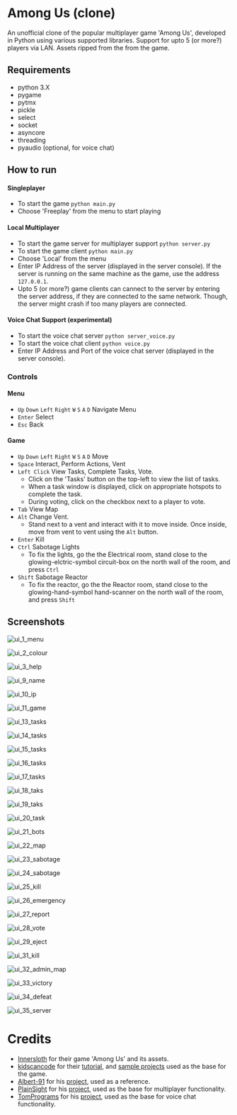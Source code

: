 # Among Us (clone)
An unofficial clone of the popular multiplayer game 'Among Us', developed in Python using various supported libraries. Support for upto 5 (or more?) players via LAN. Assets ripped from the from the game.

## Requirements
* python 3.X 
* pygame 
* pytmx
* pickle
* select
* socket
* asyncore
* threading
* pyaudio (optional, for voice chat)

## How to run

#### Singleplayer
* To start the game `python main.py`
* Choose 'Freeplay' from the menu to start playing

#### Local Multiplayer
* To start the game server for multiplayer support `python server.py`
* To start the game client `python main.py`
* Choose 'Local' from the menu
* Enter IP Address of the server (displayed in the server console). If the server is running on the same machine as the game, use the address `127.0.0.1`.
* Upto 5 (or more?) game clients can cannect to the server by entering the server address, if they are connected to the same network. Though, the server might crash if too many players are connected.

#### Voice Chat Support (experimental)
* To start the voice chat server `python server_voice.py`
* To start the voice chat client `python voice.py`
* Enter IP Address and Port of the voice chat server (displayed in the server console). 

### Controls

#### Menu
* `Up` `Down` `Left` `Right` `W` `S` `A` `D` Navigate Menu
* `Enter` Select
* `Esc` Back

#### Game
* `Up` `Down` `Left` `Right` `W` `S` `A` `D` Move
* `Space` Interact, Perform Actions, Vent
* `Left Click` View Tasks, Complete Tasks, Vote. 
  * Click on the 'Tasks' button on the top-left to view the list of tasks. 
  * When a task window is displayed, click on appropriate hotspots to complete the task. 
  * During voting, click on the checkbox next to a player to vote.
* `Tab` View Map
* `Alt` Change Vent. 
  * Stand next to a vent and interact with it to move inside. Once inside, move from vent to vent using the `Alt` button. 
* `Enter` Kill
* `Ctrl` Sabotage Lights
  * To fix the lights, go the the Electrical room, stand close to the glowing-elctric-symbol circuit-box on the north wall of the room, and press `Ctrl`
* `Shift` Sabotage Reactor
  * To fix the reactor, go the the Reactor room, stand close to the glowing-hand-symbol hand-scanner on the north wall of the room, and press `Shift`

## Screenshots

![ui_1_menu](https://user-images.githubusercontent.com/69671663/147409060-7f0d63b1-3f32-4c25-bbf1-433c613f820b.png)

![ui_2_colour](https://user-images.githubusercontent.com/69671663/147409062-a5858620-f5a1-4141-bd2f-4ef0bfd7ca3e.png)

![ui_3_help](https://user-images.githubusercontent.com/69671663/147409063-c97fe81c-c8ec-456e-b598-63321b00c2b6.png)

![ui_9_name](https://user-images.githubusercontent.com/69671663/147409064-90f23e65-a9cd-47aa-8d05-1a1a7fe7bd31.png)

![ui_10_ip](https://user-images.githubusercontent.com/69671663/147409066-eb2f1487-d109-4fbe-a703-b269ada864ba.png)

![ui_11_game](https://user-images.githubusercontent.com/69671663/147409067-52eab964-79db-453c-88d8-d8cb55c40306.png)

![ui_13_tasks](https://user-images.githubusercontent.com/69671663/147409069-507db846-f623-451b-bb34-0165fc4c8b63.png)

![ui_14_tasks](https://user-images.githubusercontent.com/69671663/147409073-f1c74836-9e87-4abc-a0cb-a02a1e451eed.png)

![ui_15_tasks](https://user-images.githubusercontent.com/69671663/147409078-d338251c-0a6e-4187-9757-331f5435d9e5.png)

![ui_16_tasks](https://user-images.githubusercontent.com/69671663/147409083-b4ed9d5a-07f0-4f97-900a-98337391bd28.png)

![ui_17_tasks](https://user-images.githubusercontent.com/69671663/147409084-2fc34ff2-2d02-4a80-aeef-fabdea828ce4.png)

![ui_18_taks](https://user-images.githubusercontent.com/69671663/147409086-8e0bb48e-a4d3-4756-88d3-05e95fe443ab.png)

![ui_19_taks](https://user-images.githubusercontent.com/69671663/147409087-f4d685f4-83e0-4c69-b26b-4696a69390d3.png)

![ui_20_task](https://user-images.githubusercontent.com/69671663/147409088-e6dbed19-5d80-4f8c-8327-2e7c3d21cad2.png)

![ui_21_bots](https://user-images.githubusercontent.com/69671663/147409091-82231587-803b-498a-ba04-97984b867ad4.png)

![ui_22_map](https://user-images.githubusercontent.com/69671663/147409095-f29d80c9-f2d1-420c-a8eb-d261691096e8.png)

![ui_23_sabotage](https://user-images.githubusercontent.com/69671663/147409097-0c3416c7-0773-4c75-bdc4-afbcf52827c4.png)

![ui_24_sabotage](https://user-images.githubusercontent.com/69671663/147409100-bf6266cc-2d39-42a9-8f4f-400ca2000071.png)

![ui_25_kill](https://user-images.githubusercontent.com/69671663/147409102-336f8dd1-c0b0-4f16-9ac0-4cb4dfb2a7f7.png)

![ui_26_emergency](https://user-images.githubusercontent.com/69671663/147409104-6560334d-7baf-4948-8458-800992b71c78.png)

![ui_27_report](https://user-images.githubusercontent.com/69671663/147409107-22a499ec-1ece-4925-b52c-1ff548e491f3.png)

![ui_28_vote](https://user-images.githubusercontent.com/69671663/147409108-33d52556-f70c-4253-bdb2-e469e8ef6730.png)

![ui_29_eject](https://user-images.githubusercontent.com/69671663/147409109-cda58d4f-a7d7-4764-9b26-594ae78ab82a.png)

![ui_31_kill](https://user-images.githubusercontent.com/69671663/147409055-8d9fd203-b79e-4848-9631-252d6a62b22c.png)

![ui_32_admin_map](https://user-images.githubusercontent.com/69671663/147409056-156ad9f1-4377-40f1-b88b-b976031edf2b.png)

![ui_33_victory](https://user-images.githubusercontent.com/69671663/147409057-e88c21ec-672b-4a40-b29d-83b23fc855bd.png)

![ui_34_defeat](https://user-images.githubusercontent.com/69671663/147409058-2d27a26f-f21e-4323-95c1-6972cbb6a541.png)

![ui_35_server](https://user-images.githubusercontent.com/69671663/147409059-2ce0dda8-87a3-4189-ba29-1ec39249814e.png)


# Credits
* [Innersloth](https://www.innersloth.com) for their game 'Among Us' and its assets. 
* [kidscancode](https://github.com/kidscancode) for their [tutorial](https://www.youtube.com/watch?v=3UxnelT9aCo&list=PLsk-HSGFjnaGQq7ybM8Lgkh5EMxUWPm2i), and [sample projects](https://github.com/kidscancode/pygame_tutorials) used as the base for the game. 
* [Albert-91](https://github.com/Albert-91) for his [project](https://github.com/Albert-91/zombie-in-clab), used as a reference.
* [PlainSight](https://github.com/PlainSight) for his [project](https://github.com/PlainSight/pygameblog), used as the base for multiplayer functionality.
* [TomPrograms](https://github.com/TomPrograms) for his [project](https://github.com/TomPrograms/Python-Voice-Chat), used as the base for voice chat functionality.
